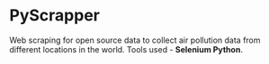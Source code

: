# PyScrapper
Web scraping for open source data to collect air pollution data from different locations in the world.  Tools used - **Selenium Python**.
